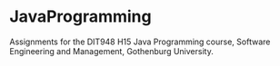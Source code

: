 # JavaProgramming

Assignments for the DIT948 H15 Java Programming course, Software Engineering and Management, Gothenburg University.
